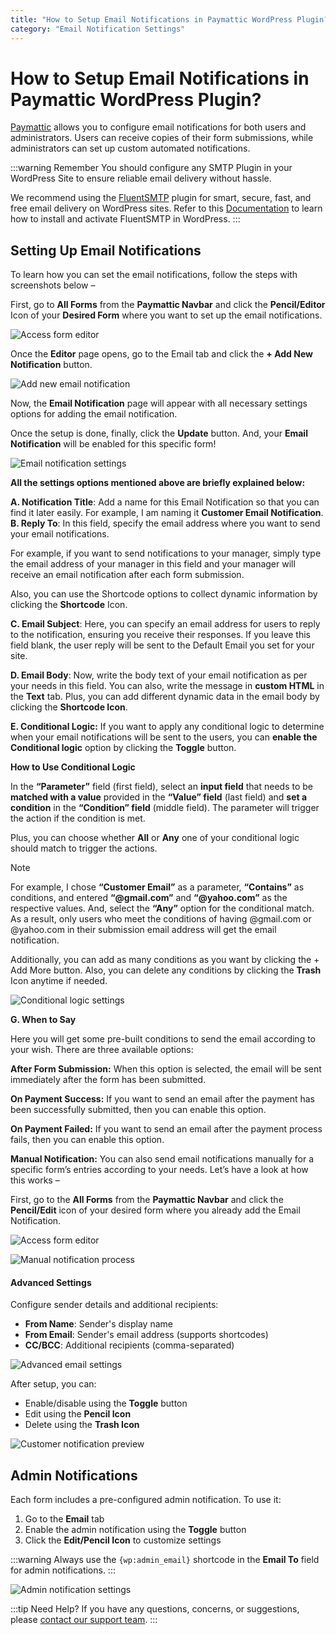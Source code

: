 ```yaml
---
title: "How to Setup Email Notifications in Paymattic WordPress Plugin?"
category: "Email Notification Settings"
---
```


# How to Setup Email Notifications in Paymattic WordPress Plugin?

[Paymattic](https://paymattic.com/) allows you to configure email notifications for both users and administrators. Users can receive copies of their form submissions, while administrators can set up custom automated notifications.

:::warning Remember
You should configure any SMTP Plugin in your WordPress Site to ensure reliable email delivery without hassle.

We recommend using the [FluentSMTP](https://fluentsmtp.com/) plugin for smart, secure, fast, and free email delivery on WordPress sites. Refer to this [Documentation](https://fluentsmtp.com/docs/installing-fluent-smtp/) to learn how to install and activate FluentSMTP in WordPress.
:::

## Setting Up Email Notifications

To learn how you can set the email notifications, follow the steps with screenshots below – 

First, go to **All Forms** from the **Paymattic Navbar** and click the **Pencil/Editor** Icon of your **Desired Form** where you want to set up the email notifications.

![Access form editor](/images/email-notification-settings/how-to-setup-email-notifications-in-paymattic-wordpress-plugin/EditPencil-icon-of-a-specific-form-scaled.webp)

Once the **Editor** page opens, go to the Email tab and click the **+ Add New Notification** button.

![Add new email notification](/images/email-notification-settings/how-to-setup-email-notifications-in-paymattic-wordpress-plugin/Add-New-Notification-button-scaled.webp)

Now, the **Email Notification** page will appear with all necessary settings options for adding the email notification.

Once the setup is done, finally, click the **Update** button. And, your **Email Notification** will be enabled for this specific form!

![Email notification settings](/images/email-notification-settings/how-to-setup-email-notifications-in-paymattic-wordpress-plugin/Full-Settings-page-of-Email-Notification-.webp)

**All the settings options mentioned above are briefly explained below:**

**A. Notification Title**: Add a name for this Email Notification so that you can find it later easily. For example, I am naming it  **Customer Email Notification**.
**B. Reply To**: In this field, specify the email address where you want to send your email notifications. 

For example, if you want to send notifications to your manager, simply type the email address of your manager in this field and your manager will receive an email notification after each form submission.

Also, you can use the Shortcode options to collect dynamic information by clicking the **Shortcode** Icon.

**C. Email Subject**: Here, you can specify an email address for users to reply to the notification, ensuring you receive their responses. If you leave this field blank, the user reply will be sent to the Default Email you set for your site. 

**D. Email Body**: Now, write the body text of your email notification as per your needs in this field. You can also, write the message in **custom HTML** in the **Text** tab. Plus, you can add different dynamic data in the email body by clicking the **Shortcode Icon**.

**E. Conditional Logic:** If you want to apply any conditional logic to determine when your email notifications will be sent to the users, you can **enable the Conditional logic** option by clicking the **Toggle** button. 


**How to Use Conditional Logic**

In the **“Parameter”** field (first field), select an **input field** that needs to be **matched with a value** provided in the **“Value” field** (last field) and **set a condition** in the **“Condition” field** (middle field). The parameter will trigger the action if the condition is met.

Plus, you can choose whether **All** or **Any** one of your conditional logic should match to trigger the actions.

>[!Note]
>For example, I chose **“Customer Email”** as a parameter, **“Contains”** as conditions, and entered **“@gmail.com”** and **“@yahoo.com”** as the respective values. And, select the **“Any”** option for the conditional match. As a result, only users who meet the conditions of having @gmail.com or @yahoo.com in their submission email address will get the email notification.

Additionally, you can add as many conditions as you want by clicking the + Add More button.
Also, you can delete any conditions by clicking the **Trash** Icon anytime if needed.

![Conditional logic settings](/images/email-notification-settings/how-to-setup-email-notifications-in-paymattic-wordpress-plugin/Conditional-Logics.webp)

**G. When to Say**

Here you will get some pre-built conditions to send the email according to your wish. There are three available options:

**After Form Submission:**
When this option is selected, the email will be sent immediately after the form has been submitted.

**On Payment Success:**
If you want to send an email after the payment has been successfully submitted, then you can enable this option.

**On Payment Failed:**
If you want to send an email after the payment process fails, then you can enable this option.

**Manual Notification:**
You can also send email notifications manually for a specific form’s entries according to your needs. Let’s have a look at how this works –

First, go to the **All Forms** from the **Paymattic Navbar** and click the **Pencil/Edit** icon of your desired form where you already add the Email Notification.

![Access form editor](/images/email-notification-settings/how-to-setup-email-notifications-in-paymattic-wordpress-plugin/EditPencil-icon-of-a-specific-form-scaled.webp)

![Manual notification process](/images/email-notification-settings/how-to-setup-email-notifications-in-paymattic-wordpress-plugin/Send-notification-pop-up-page.webp)

#### Advanced Settings

Configure sender details and additional recipients:

- **From Name**: Sender's display name
- **From Email**: Sender's email address (supports shortcodes)
- **CC/BCC**: Additional recipients (comma-separated)

![Advanced email settings](/images/email-notification-settings/how-to-setup-email-notifications-in-paymattic-wordpress-plugin/Advanced-Settings.webp)

After setup, you can:
- Enable/disable using the **Toggle** button
- Edit using the **Pencil Icon**
- Delete using the **Trash Icon**

![Customer notification preview](/images/email-notification-settings/how-to-setup-email-notifications-in-paymattic-wordpress-plugin/Preview-of-added-customer-email-notification-scaled.webp)

## Admin Notifications

Each form includes a pre-configured admin notification. To use it:

1. Go to the **Email** tab
2. Enable the admin notification using the **Toggle** button
3. Click the **Edit/Pencil Icon** to customize settings

:::warning
Always use the `{wp:admin_email}` shortcode in the **Email To** field for admin notifications.
:::

![Admin notification settings](/images/email-notification-settings/how-to-setup-email-notifications-in-paymattic-wordpress-plugin/Pre-built-Admin-Email-Notification-scaled.webp)

:::tip Need Help?
If you have any questions, concerns, or suggestions, please [contact our support team](https://wpmanageninja.com/support-tickets/).
:::